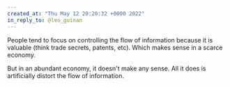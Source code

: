 ```yaml
---
created_at: "Thu May 12 20:20:32 +0000 2022"
in_reply_to: @leo_guinan
---
```


People tend to focus on controlling the flow of information because it is valuable (think trade secrets, patents, etc). Which makes sense in a scarce economy.

But in an abundant economy, it doesn't make any sense. All it does is artificially distort the flow of information.